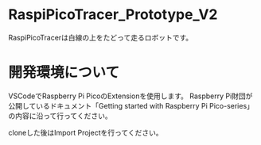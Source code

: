 # RaspiPicoTracer_Prototype_V2
RaspiPicoTracerは白線の上をたどって走るロボットです。    

# 開発環境について
VSCodeでRaspberry Pi PicoのExtensionを使用します。
Raspberry Pi財団が公開しているドキュメント「Getting started with Raspberry Pi Pico-series」の内容に沿って行ってください。

cloneした後はImport Projectを行ってください。